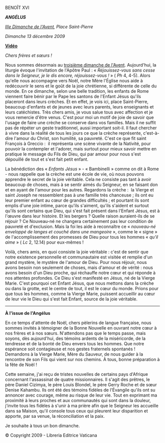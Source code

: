 BENOÎT XVI

***ANGÉLUS***

*[IIIe Dimanche de l'Avent](http://www.vatican.va/liturgical_year/advent/2009/index_fr.html#III_DIMANCHE_DE_LAVENT), Place Saint-Pierre*

*Dimanche 13 décembre 2009*

**[Vidéo](https://www.youtube.com/watch?v=MSkhocT0D04&ab_channel=VaticanNews)**

*Chers frères et sœurs !*

Nous sommes désormais au [troisième dimanche de l'Avent](http://www.vatican.va/liturgical_year/advent/2009/index_fr.html#III_DIMANCHE_DE_LAVENT). Aujourd'hui, la liturgie évoque l'invitation de l'Apôtre Paul : « *Réjouissez-vous sans cesse dans le Seigneur, je le dis encore, réjouissez-vous !* » ( *Ph* 4, 4-5). Alors qu'elle nous accompagne vers Noël, notre Mère l'Église nous aide à redécouvrir le sens et le goût de la joie chrétienne, si différente de celle du monde. En ce dimanche, selon une belle tradition, les enfants de Rome viennent faire bénir par le Pape les santons de l'Enfant Jésus qu'ils placeront dans leurs crèches. Et en effet, je vois ici, place Saint-Pierre, beaucoup d'enfants et de jeunes avec leurs parents, leurs enseignants et leurs catéchistes. Très chers amis, je vous salue tous avec affection et je vous remercie d'être venus. C'est pour moi un motif de joie de savoir que l'usage de faire une crèche se conserve dans vos familles. Mais il ne suffit pas de répéter un geste traditionnel, aussi important soit-il. Il faut chercher à vivre dans la réalité de tous les jours ce que la crèche représente, c'est-à-dire l'amour du Christ, son humilité, sa pauvreté. C'est ce que fit saint François à Greccio :  il représenta une scène vivante de la Nativité, pour pouvoir la contempler et l'adorer, mais surtout pour mieux savoir mettre en pratique le message du Fils de Dieu, qui par amour pour nous s'est dépouillé de tout et s'est fait petit enfant.

La bénédiction des « *Enfants Jésus* » - « Bambinelli » comme on dit à Rome - nous rappelle que la crèche est une école de vie, où nous pouvons apprendre le secret de la joie véritable. Cela ne consiste pas tant à avoir beaucoup de choses, mais à se sentir aimés du Seigneur, en se faisant don et en ayant de l'amour pour les autres. Regardons la crèche :  la Vierge et saint Joseph ne ressemblent pas à une famille très chanceuse ; ils ont eu leur premier enfant au cœur de grandes difficultés ; et pourtant ils sont emplis d'une joie intime, parce qu'ils s'aiment, qu'ils s'aident et surtout qu'ils sont certains que Dieu, qui s'est fait présent dans l'Enfant Jésus, est à l'œuvre dans leur histoire. Et les bergers ? Quelle raison auraient-ils de se réjouir ? Ce Nouveau-né ne changera certainement pas leur condition de pauvreté et d'exclusion. Mais la foi les aide à reconnaître ce « *nouveau-né enveloppé de langes et couché dans une mangeoire* », comme le « signe » de l'accomplissement des promesses de Dieu pour tous les hommes « *qu'il aime* » ( *Lc* 2, 12.14) pour eux-mêmes !

Voilà, chers amis, en quoi consiste la joie véritable : c'est de sentir que notre existence personnelle et communautaire est visitée et remplie d'un grand mystère, le mystère de l'amour de Dieu. Pour nous réjouir, nous avons besoin non seulement de choses, mais d'amour et de vérité : nous avons besoin d'un Dieu proche, qui réchauffe notre cœur et qui réponde à nos attentes profondes. Ce Dieu s'est manifesté en Jésus, né de la Vierge Marie. C'est pourquoi cet Enfant Jésus, que nous mettons dans la crèche ou dans la grotte, est le centre de tout, il est le cœur du monde. Prions pour que tous les hommes, comme la Vierge Marie, puissent accueillir au cœur de leur vie le Dieu qui s'est fait Enfant, source de la joie véritable.

* * *

**À l'issue de l'Angélus**

En ce temps d'attente de Noël, chers pèlerins de langue française, nous sommes invités à témoigner de la Bonne Nouvelle en ouvrant notre cœur à nos frères et à nos sœurs. N'attendons pas que le temps passe, mais soyons, dès aujourd'hui, des témoins ardents de la miséricorde, de la tendresse et de la bonté de Dieu envers tous les hommes. Que notre espérance soit contagieuse et nos gestes fraternels spontanés ! Demandons à la Vierge Marie, Mère du Sauveur, de nous guider à la rencontre de son Fils qui vient sur nos chemins. À tous, bonne préparation à la fête de Noël !

Cette semaine, j'ai reçu de tristes nouvelles de certains pays d'Afrique concernant l'assassinat de quatre missionnaires. Il s'agit des prêtres, le père Daniel Cizimya, le père Louis Blondel, le père Gerry Roche et de sœur Denise Kahambu. Ils ont été des témoins fidèles de l'Évangile qu'ils ont su annoncer avec courage, même au risque de leur vie. Tout en exprimant ma proximité à leurs proches et aux communautés qui sont dans la douleur, j'invite tous les fidèles à s'unir à ma prière afin que le Seigneur les accueille dans sa Maison, qu'il console tous ceux qui pleurent leur disparition et apporte, par sa venue, la réconciliation et la paix.

Je souhaite à tous un bon dimanche.

© Copyright 2009 - Libreria Editrice Vaticana